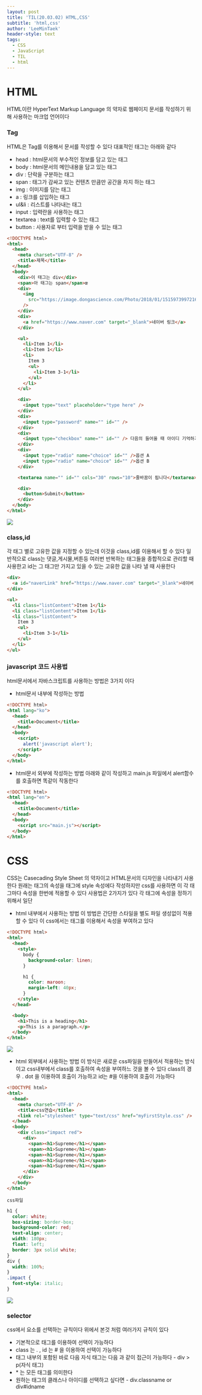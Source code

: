 ```yaml
---
layout: post
title: 'TIL(20.03.02) HTML,CSS'
subtitle: 'html,css'
author: 'LeeMinTaek'
header-style: text
tags:
  - CSS
  - JavaScript
  - TIL
  - html
---
```


# HTML

HTML이란 HyperText Markup Language 의 약자로 웹페이지 문서를 작성하기 위해 사용하는 마크업 언어이다

### Tag

HTML은 Tag를 이용해서 문서를 작성할 수 있다 대표적인 태그는 아래와 같다

- head : html문서의 부수적인 정보를 담고 있는 태그
- body : html문서의 메인내용을 담고 있는 태그
- div : 단락을 구분하는 태그
- span : 태그가 감싸고 있는 컨텐츠 만큼만 공간을 차지 하는 태그
- img : 이미지를 담는 태그
- a : 링크를 삽입하는 태그
- ul&li : 리스트를 나타내는 태그
- input : 입력란을 사용하는 태그
- textarea : text를 입력할 수 있는 태그
- button : 사용자로 부터 입력을 받을 수 있는 태그

```html
<!DOCTYPE html>
<html>
  <head>
    <meta charset="UTF-8" />
    <title>제목</title>
  </head>
  <body>
    <div>이 태그는 div</div>
    <span>아 태그는 span</span>œ
    <div>
      <img
        src="https://image.dongascience.com/Photo/2018/01/15159739972169[1].jpg"
      />
    </div>
    <div>
      <a href="https://www.naver.com" target="_blank">네이버 링크</a>
    </div>

    <ul>
      <li>Item 1</li>
      <li>Item 1</li>
      <li>
        Item 3
        <ul>
          <li>Item 3-1</li>
        </ul>
      </li>
    </ul>

    <div>
      <input type="text" placeholder="type here" />
    </div>
    <div>
      <input type="password" name="" id="" />
    </div>
    <div>
      <input type="checkbox" name="" id="" /> 다음의 들어올 때 아이디 기억하기
    </div>
    <div>
      <input type="radio" name="choice" id="" />옵션 A
      <input type="radio" name="choice" id="" />옵션 B
    </div>

    <textarea name="" id="" cols="30" rows="10">줄바꿈이 됩니다</textarea>

    <div>
      <button>Submit</button>
    </div>
  </body>
</html>
```

![](https://images.velog.io/images/1571min/post/c226da34-19f7-4dbf-8fdd-eb114de0a81f/image.png)

### class,id

각 태그 별로 고유한 값을 지정할 수 있는데 이것을 class,id를 이용해서 할 수 있다 일반적으로
class는 댓글,게시물,버튼등 여러번 반복하는 태그들을 종합적으로 관리할 때 사용한고 id는 그 태그만 가지고 있을 수 있는 고유한 값을 나타 낼 때 사용한다

```html
<div>
  <a id="naverLink" href="https://www.naver.com" target="_blank">네이버 링크</a>
</div>

<ul>
  <li class="listContent">Item 1</li>
  <li class="listContent">Item 1</li>
  <li class="listContent">
    Item 3
    <ul>
      <li>Item 3-1</li>
    </ul>
  </li>
</ul>
```

### javascript 코드 사용법

html문서에서 자바스크립트를 사용하는 방법은 3가지 이다

- html문서 내부에 작성하는 방법

```html
<!DOCTYPE html>
<html lang="ko">
  <head>
    <title>Document</title>
  </head>
  <body>
    <script>
      alert('javascript alert');
    </script>
  </body>
</html>
```

- html문서 외부에 작성하는 방법 아래와 같이 작성하고 main.js 파일에서 alert함수를 호출하면 똑같이 작동한다

```html
<!DOCTYPE html>
<html lang="en">
  <head>
    <title>Document</title>
  </head>
  <body>
    <script src="main.js"></script>
  </body>
</html>
```

# CSS

CSS는 Casecading Style Sheet 의 약자이고 HTML문서의 디자인을 나타내기 사용한다 원래는 태그의 속성을 태그에 style 속성에다 작성하지만 css를 사용하면 이 각 태그마다 속성을 한번에 적용할 수 있다
사용법은 2가지가 있다 각 태그에 속성을 정하기 위해서 일단

- html 내부에서 사용하는 방법
  이 방법은 간단한 스타일을 별도 파일 생성없이 적용할 수 있다 이 css에서는 태그를 이용해서 속성을 부여하고 있다

```html
<!DOCTYPE html>
<html>
  <head>
    <style>
      body {
        background-color: linen;
      }

      h1 {
        color: maroon;
        margin-left: 40px;
      }
    </style>
  </head>

  <body>
    <h1>This is a heading</h1>
    <p>This is a paragraph.</p>
  </body>
</html>
```

![](https://images.velog.io/images/1571min/post/aefbe678-343c-4f75-8670-6ff7ba51a073/image.png)

- html 외부에서 사용하는 방법
  이 방식은 새로운 css파일을 만들어서 적용하는 방식이고 css내부에서 class를 호출하여 속성을 부여하느 것을 볼 수 있다 class의 경우 . dot 을 이용하여 호출이 가능하고 id는 #을 이용하여 호출이 가능하다

```html
<!DOCTYPE html>
<html>
  <head>
    <meta charset="UTF-8" />
    <title>css연습</title>
    <link rel="stylesheet" type="text/css" href="myFirstStyle.css" />
  </head>
  <body>
    <div class="impact red">
      <div>
        <span><h1>Supreme</h1></span>
        <span><h1>Supreme</h1></span>
        <span><h1>Supreme</h1></span>
        <span><h1>Supreme</h1></span>
        <span><h1>Supreme</h1></span>
      </div>
    </div>
  </body>
</html>
```

`css파일`

```css
h1 {
  color: white;
  box-sizing: border-box;
  background-color: red;
  text-align: center;
  width: 180px;
  float: left;
  border: 3px solid white;
}
div {
  width: 100%;
}
.impact {
  font-style: italic;
}
```

![](https://images.velog.io/images/1571min/post/4261837e-d12e-4eda-aa5f-e906fa15ee81/image.png)

### selector

css에서 요소를 선택하는 규칙이다 위에서 본것 처럼 여러가지 규칙이 있다

- 기본적으로 태그를 이용하여 선택이 가능하다
- class 는 . , id 는 # 을 이용하여 선택이 가능하다
- 태그 내부의 포함된 바로 다음 자식 태그는 다음 과 같이 접근이 가능하다 - div > p(자식 태그)
- \* 는 모든 태그를 의미한다
- 원하는 태그의 클래스나 아이디를 선택하고 싶다면 - div.classname or div#idname

